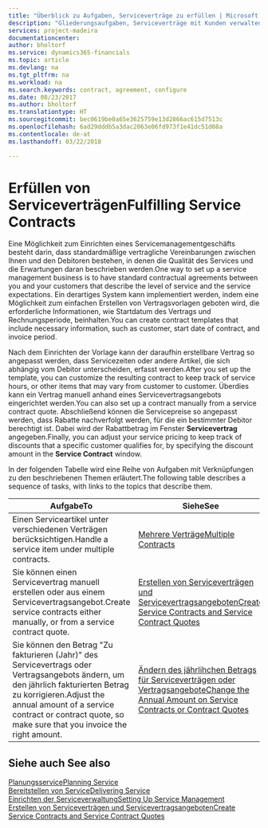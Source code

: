 ```yaml
---
title: "Überblick zu Aufgaben, Serviceverträge zu erfüllen | Microsoft Docs"
description: "Gliederungsaufgaben, Serviceverträge mit Kunden verwalten."
services: project-madeira
documentationcenter: 
author: bholtorf
ms.service: dynamics365-financials
ms.topic: article
ms.devlang: na
ms.tgt_pltfrm: na
ms.workload: na
ms.search.keywords: contract, agreement, configure
ms.date: 08/23/2017
ms.author: bholtorf
ms.translationtype: HT
ms.sourcegitcommit: bec0619be0a65e3625759e13d2866ac615d7513c
ms.openlocfilehash: 6ad29dddb5a3dac2063e06fd973f1e41dc51d08a
ms.contentlocale: de-at
ms.lasthandoff: 03/22/2018

---
```

# <a name="fulfilling-service-contracts"></a><span data-ttu-id="3f13a-103">Erfüllen von Serviceverträgen</span><span class="sxs-lookup"><span data-stu-id="3f13a-103">Fulfilling Service Contracts</span></span> 
<span data-ttu-id="3f13a-104">Eine Möglichkeit zum Einrichten eines Servicemanagementgeschäfts besteht darin, dass standardmäßige vertragliche Vereinbarungen zwischen Ihnen und den Debitoren bestehen, in denen die Qualität des Services und die Erwartungen daran beschrieben werden.</span><span class="sxs-lookup"><span data-stu-id="3f13a-104">One way to set up a service management business is to have standard contractual agreements between you and your customers that describe the level of service and the service expectations.</span></span> <span data-ttu-id="3f13a-105">Ein derartiges System kann implementiert werden, indem eine Möglichkeit zum einfachen Erstellen von Vertragsvorlagen geboten wird, die erforderliche Informationen, wie Startdatum des Vertrags und Rechnungsperiode, beinhalten.</span><span class="sxs-lookup"><span data-stu-id="3f13a-105">You can create contract templates that include necessary information, such as customer, start date of contract, and invoice period.</span></span>  
  
<span data-ttu-id="3f13a-106">Nach dem Einrichten der Vorlage kann der daraufhin erstellbare Vertrag so angepasst werden, dass Servicezeiten oder andere Artikel, die sich abhängig vom Debitor unterscheiden, erfasst werden.</span><span class="sxs-lookup"><span data-stu-id="3f13a-106">After you set up the template, you can customize the resulting contract to keep track of service hours, or other items that may vary from customer to customer.</span></span> <span data-ttu-id="3f13a-107">Überdies kann ein Vertrag manuell anhand eines Servicevertragsangebots eingerichtet werden.</span><span class="sxs-lookup"><span data-stu-id="3f13a-107">You can also set up a contract manually from a service contract quote.</span></span> <span data-ttu-id="3f13a-108">Abschließend können die Servicepreise so angepasst werden, dass Rabatte nachverfolgt werden, für die ein bestimmter Debitor berechtigt ist. Dabei wird der Rabattbetrag im Fenster **Servicevertrag** angegeben.</span><span class="sxs-lookup"><span data-stu-id="3f13a-108">Finally, you can adjust your service pricing to keep track of discounts that a specific customer qualifies for, by specifying the discount amount in the **Service Contract** window.</span></span>  

<span data-ttu-id="3f13a-109">In der folgenden Tabelle wird eine Reihe von Aufgaben mit Verknüpfungen zu den beschriebenen Themen erläutert.</span><span class="sxs-lookup"><span data-stu-id="3f13a-109">The following table describes a sequence of tasks, with links to the topics that describe them.</span></span>   
  
|<span data-ttu-id="3f13a-110">**Aufgabe**</span><span class="sxs-lookup"><span data-stu-id="3f13a-110">**To**</span></span>|<span data-ttu-id="3f13a-111">**Siehe**</span><span class="sxs-lookup"><span data-stu-id="3f13a-111">**See**</span></span>|  
|------------|-------------|  
|<span data-ttu-id="3f13a-112">Einen Serviceartikel unter verschiedenen Verträgen berücksichtigen.</span><span class="sxs-lookup"><span data-stu-id="3f13a-112">Handle a service item under multiple contracts.</span></span> | [<span data-ttu-id="3f13a-113">Mehrere Verträge</span><span class="sxs-lookup"><span data-stu-id="3f13a-113">Multiple Contracts</span></span>](service-multiple-contracts.md)|  
|<span data-ttu-id="3f13a-114">Sie können einen Servicevertrag manuell erstellen oder aus einem Servicevertragsangebot.</span><span class="sxs-lookup"><span data-stu-id="3f13a-114">Create service contracts either manually, or from a service contract quote.</span></span>| [<span data-ttu-id="3f13a-115">Erstellen von Serviceverträgen und Servicevertragsangeboten</span><span class="sxs-lookup"><span data-stu-id="3f13a-115">Create Service Contracts and Service Contract Quotes</span></span>](service-how-to-create-service-contracts-and-service-contract-quotes.md)|
|<span data-ttu-id="3f13a-116">Sie können den Betrag "Zu fakturieren (Jahr)" des Servicevertrags oder Vertragsangebots ändern, um den jährlich fakturierten Betrag zu korrigieren.</span><span class="sxs-lookup"><span data-stu-id="3f13a-116">Adjust the annual amount of a service contract or contract quote, so make sure that you invoice the right amount.</span></span>|[<span data-ttu-id="3f13a-117">Ändern des jährlihchen Betrags für Serviceverträgen oder Vertragsangebote</span><span class="sxs-lookup"><span data-stu-id="3f13a-117">Change the Annual Amount on Service Contracts or Contract Quotes</span></span>](service-how-to-change-the-annual-amount-on-service-contracts-or-contract-quotes.md)|

## <a name="see-also"></a><span data-ttu-id="3f13a-118">Siehe auch </span><span class="sxs-lookup"><span data-stu-id="3f13a-118">See also</span></span>
[<span data-ttu-id="3f13a-119">Planungsservice</span><span class="sxs-lookup"><span data-stu-id="3f13a-119">Planning Service</span></span>](service-plan-service.md)  
[<span data-ttu-id="3f13a-120">Bereitstellen von Service</span><span class="sxs-lookup"><span data-stu-id="3f13a-120">Delivering Service</span></span>](service-deliver-service.md)  
[<span data-ttu-id="3f13a-121">Einrichten der Serviceverwaltung</span><span class="sxs-lookup"><span data-stu-id="3f13a-121">Setting Up Service Management</span></span>](service-setup-service.md)  
[<span data-ttu-id="3f13a-122">Erstellen von Serviceverträgen und Servicevertragsangeboten</span><span class="sxs-lookup"><span data-stu-id="3f13a-122">Create Service Contracts and Service Contract Quotes</span></span>](service-how-to-create-service-contracts-and-service-contract-quotes.md)  

